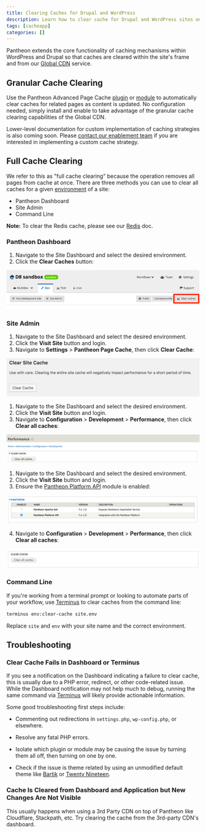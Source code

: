 ```yaml
---
title: Clearing Caches for Drupal and WordPress
description: Learn how to clear cache for Drupal and WordPress sites on Pantheon's Global CDN.
tags: [cacheapp]
categories: []
---
```

Pantheon extends the core functionality of caching mechanisms within WordPress and Drupal so that caches are cleared within the site's frame and from our [Global CDN](/global-cdn/) service.

## Granular Cache Clearing
Use the Pantheon Advanced Page Cache [plugin](https://wordpress.org/plugins/pantheon-advanced-page-cache/) or [module](https://www.drupal.org/project/pantheon_advanced_page_cache) to automatically clear caches for related pages as content is updated. No configuration needed, simply install and enable to take advantage of the granular cache clearing capabilities of the Global CDN.

Lower-level documentation for custom implementation of caching strategies is also coming soon. Please [contact our enablement team](https://pantheon.io/agencies/learn-pantheon?docs) if you are interested in implementing a custom cache strategy.

## Full Cache Clearing
We refer to this as "full cache clearing" because the operation removes all pages from cache at once. There are three methods you can use to clear all caches for a given [environment](/pantheon-workflow/) of a site:

- Pantheon Dashboard
- Site Admin
- Command Line

**Note:** To clear the Redis cache, please see our [Redis](/redis/#clear-cache) doc.

### Pantheon Dashboard
1. Navigate to the Site Dashboard and select the desired environment.
2. Click the **Clear Caches** button:

  ![Clear Cache Button](../images/clear-cache-button.png)

### Site Admin

<TabList>

<Tab title="WordPress" id="wp-1" active={true}>

1. Navigate to the Site Dashboard and select the desired environment.
2. Click the **<span class="glyphicons glyphicons-new-window-alt"></span> Visit Site** button and login.
3. Navigate to **Settings** > **Pantheon Page Cache**, then click **Clear Cache**:

  ![WordPress Clear Caches](../images/wp-cc.png)

</Tab>

<Tab title="Drupal 8" id="d8-2">

1. Navigate to the Site Dashboard and select the desired environment.
2. Click the **<span class="glyphicons glyphicons-new-window-alt"></span> Visit Site** button and login.
3. Navigate to **Configuration** > **Development** > **Performance**, then click **Clear all caches**:

  ![Drupal 8 Clear Caches](../images/d8-cc.png)

</Tab>


<Tab title="Drupal 7" id="d7-3">

1. Navigate to the Site Dashboard and select the desired environment.
2. Click the **<span class="glyphicons glyphicons-new-window-alt"></span> Visit Site** button and login.
3. Ensure the [Pantheon Platform API](/modules#pantheon-module-drupal-7) module is enabled:

  ![Pantheon Platform API module](../images/pantheon-platform-api-enabled.png)

4. Navigate to **Configuration** > **Development** > **Performance**, then click **Clear all caches**:

  ![Drupal 7 Clear Caches](../images/d7-cc.png)

</Tab>

</TabList>


### Command Line
If you're working from a terminal prompt or looking to automate parts of your workflow, use [Terminus](/terminus/) to clear caches from the command line:

```bash
terminus env:clear-cache site.env
```

Replace `site` and `env` with your site name and the correct environment.

## Troubleshooting
### Clear Cache Fails in Dashboard or Terminus
If you see a notification on the Dashboard indicating a failure to clear cache, this is usually due to a PHP error, redirect, or other code-related issue. While the Dashboard notification may not help much to debug, running the same command via [Terminus](/terminus/) will likely provide actionable information.

Some good troubleshooting first steps include:

 - Commenting out redirections in `settings.php`, `wp-config.php`, or elsewhere.

 - Resolve any fatal PHP errors.
 
 - Isolate which plugin or module may be causing the issue by turning them all off, then turning on one by one.
 
 - Check if the issue is theme related by using an unmodified default theme like [Bartik](https://www.drupal.org/project/bartik) or [Twenty Nineteen](https://wordpress.org/themes/twentynineteen/).

### Cache Is Cleared from Dashboard and Application but New Changes Are Not Visible
This usually happens when using a 3rd Party CDN on top of Pantheon like Cloudflare, Stackpath, etc. Try clearing the cache from the 3rd-party CDN's dashboard.
